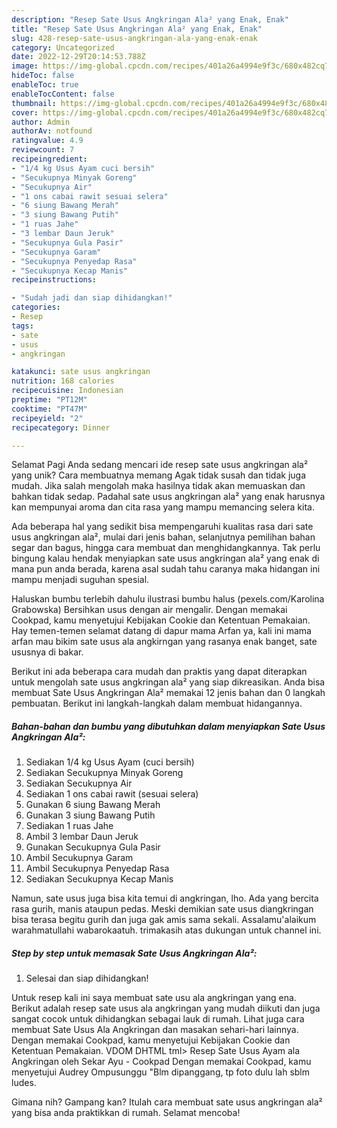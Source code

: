 ```yaml
---
description: "Resep Sate Usus Angkringan Ala² yang Enak, Enak"
title: "Resep Sate Usus Angkringan Ala² yang Enak, Enak"
slug: 428-resep-sate-usus-angkringan-ala-yang-enak-enak
category: Uncategorized
date: 2022-12-29T20:14:53.788Z
image: https://img-global.cpcdn.com/recipes/401a26a4994e9f3c/680x482cq70/sate-usus-angkringan-ala-foto-resep-utama.jpg
hideToc: false
enableToc: true
enableTocContent: false
thumbnail: https://img-global.cpcdn.com/recipes/401a26a4994e9f3c/680x482cq70/sate-usus-angkringan-ala-foto-resep-utama.jpg
cover: https://img-global.cpcdn.com/recipes/401a26a4994e9f3c/680x482cq70/sate-usus-angkringan-ala-foto-resep-utama.jpg
author: Admin
authorAv: notfound
ratingvalue: 4.9
reviewcount: 7
recipeingredient:
- "1/4 kg Usus Ayam cuci bersih"
- "Secukupnya Minyak Goreng"
- "Secukupnya Air"
- "1 ons cabai rawit sesuai selera"
- "6 siung Bawang Merah"
- "3 siung Bawang Putih"
- "1 ruas Jahe"
- "3 lembar Daun Jeruk"
- "Secukupnya Gula Pasir"
- "Secukupnya Garam"
- "Secukupnya Penyedap Rasa"
- "Secukupnya Kecap Manis"
recipeinstructions:

- "Sudah jadi dan siap dihidangkan!"
categories:
- Resep
tags:
- sate
- usus
- angkringan

katakunci: sate usus angkringan 
nutrition: 168 calories
recipecuisine: Indonesian
preptime: "PT12M"
cooktime: "PT47M"
recipeyield: "2"
recipecategory: Dinner

---
```



Selamat Pagi Anda sedang mencari ide resep sate usus angkringan ala² yang unik? Cara membuatnya memang Agak tidak susah dan tidak juga mudah. Jika salah mengolah maka hasilnya tidak akan memuaskan dan bahkan tidak sedap. Padahal sate usus angkringan ala² yang enak harusnya kan mempunyai aroma dan cita rasa yang mampu memancing selera kita.


Ada beberapa hal yang sedikit bisa mempengaruhi kualitas rasa dari sate usus angkringan ala², mulai dari jenis bahan, selanjutnya pemilihan bahan segar dan bagus, hingga cara membuat dan menghidangkannya. Tak perlu bingung kalau hendak menyiapkan sate usus angkringan ala² yang enak di mana pun anda berada, karena asal sudah tahu caranya maka hidangan ini mampu menjadi suguhan spesial.

Haluskan bumbu terlebih dahulu ilustrasi bumbu halus (pexels.com/Karolina Grabowska) Bersihkan usus dengan air mengalir. Dengan memakai Cookpad, kamu menyetujui Kebijakan Cookie dan Ketentuan Pemakaian. Hay temen-temen selamat datang di dapur mama Arfan ya, kali ini mama arfan mau bikim sate usus ala angkirngan yang rasanya enak banget, sate ususnya di bakar.


Berikut ini ada beberapa cara mudah dan praktis yang dapat diterapkan untuk mengolah sate usus angkringan ala² yang siap dikreasikan. Anda bisa membuat Sate Usus Angkringan Ala² memakai 12 jenis bahan dan 0 langkah pembuatan. Berikut ini langkah-langkah dalam membuat hidangannya.

<!--inarticleads1-->

##### Bahan-bahan dan bumbu yang dibutuhkan dalam menyiapkan Sate Usus Angkringan Ala²:

1. Sediakan 1/4 kg Usus Ayam (cuci bersih)
1. Sediakan Secukupnya Minyak Goreng
1. Sediakan Secukupnya Air
1. Sediakan 1 ons cabai rawit (sesuai selera)
1. Gunakan 6 siung Bawang Merah
1. Gunakan 3 siung Bawang Putih
1. Sediakan 1 ruas Jahe
1. Ambil 3 lembar Daun Jeruk
1. Gunakan Secukupnya Gula Pasir
1. Ambil Secukupnya Garam
1. Ambil Secukupnya Penyedap Rasa
1. Sediakan Secukupnya Kecap Manis


Namun, sate usus juga bisa kita temui di angkringan, lho. Ada yang bercita rasa gurih, manis ataupun pedas. Meski demikian sate usus diangkringan bisa terasa begitu gurih dan juga gak amis sama sekali. Assalamu&#39;alaikum warahmatullahi wabarokaatuh. trimakasih atas dukungan untuk channel ini. 

<!--inarticleads2-->

##### Step by step untuk memasak Sate Usus Angkringan Ala²:


1. Selesai dan siap dihidangkan!

Untuk resep kali ini saya membuat sate usu ala angkringan yang ena. Berikut adalah resep sate usus ala angkringan yang mudah diikuti dan juga sangat cocok untuk dihidangkan sebagai lauk di rumah. Lihat juga cara membuat Sate Usus Ala Angkringan dan masakan sehari-hari lainnya. Dengan memakai Cookpad, kamu menyetujui Kebijakan Cookie dan Ketentuan Pemakaian. VDOM DHTML tml&gt; Resep Sate Usus Ayam ala Angkringan oleh Sekar Ayu - Cookpad Dengan memakai Cookpad, kamu menyetujui Audrey Ompusunggu &#34;Blm dipanggang, tp foto dulu lah sblm ludes. 

Gimana nih? Gampang kan? Itulah cara membuat sate usus angkringan ala² yang bisa anda praktikkan di rumah. Selamat mencoba!
